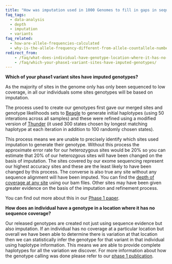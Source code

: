 ```yaml
---
title: "How was imputation used in 1000 Genomes to fill in gaps in sequencing?"
faq_tags:
  - data-analysis
  - depth
  - imputation
  - variants
faq_related:
  - how-are-allele-frequencies-calculated
  - why-is-the-allele-frequency-different-from-allele-countallele-number
redirect_from:
    - /faq/what-does-individual-have-genotype-location-where-it-has-no-sequence-coverage/
    - /faq/which-your-phase1-variant-sites-have-imputed-genotypes/
---
```


**Which of your phase1 variant sites have imputed genotypes?**

As the majority of sites in the genome only has only been sequenced to low coverage, in all our individuals some sites genotypes will be based on imputation.  

The process used to create our genotypes first gave our merged sites and genotype likelihoods sets to [Beagle](http://faculty.washington.edu/browning/beagle/beagle.html) to generate initial haplotypes (using 50 interations across all samples) and these were refined using a modified version of [Thunder](http://genome.sph.umich.edu/wiki/Thunder) (it used 300 states chosen by longest matching haplotype at each iteration in addition to 100 randomly chosen states).  

This process means we are unable to precisely identify which sites used imputation to generate their genotype. Without this process the approximate error rate for our heterozygous sites would be 20% so you can estimate that 20% of our heterozgous sites will have been changed on the basis of imputation. The sites covered by our exome sequencing represent our highest accuracy sites and these are the least likely to have been changed by this process. The converse is also true any site without any sequence alignment will have been imputed. You can find the [depth of coverage at any site](/faq/what-depth-coverage-your-phase1-variants) using our bam files. Other sites may have been given greater evidence on the basis of the imputation and refinement process.  

You can find out more about this in our [Phase 1 paper](/announcements/integrated-map-genetic-variation-1092-human-genomes-2012-10-31).

**How does an individual have a genotype in a location where it has no sequence coverage?**

Our released genotypes are created not just using sequence evidence but also imputation. If an individual has no coverage at a particular location but overall we have been able to determine there is variation at that location then we can statistically infer the genotype for that variant in that individual using haplotype information. This means we are able to provide complete haplotypes for all the variation we discover. For more information about how the genotype calling was done please refer to our [phase 1 publication](http://www.nature.com/nature/journal/v491/n7422/full/nature11632.html).

